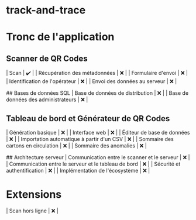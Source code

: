 # track-and-trace

# Tronc de l'application

## Scanner de QR Codes
| Scan | :heavy_check_mark: |
| Récupération des métadonnées | :x: |
| Formulaire d'envoi | :x: |
| Identification de l'opérateur | :x: |
| Envoi des données au serveur | :x: |

## Bases de données SQL
| Base de données de distribution | :x: |
| Base de données des administrateurs | :x: |

## Tableau de bord et Générateur de QR Codes
| Génération basique | :x: |
| Interface web | :x: |
| Éditeur de base de données | :x: |
| Importation automatique à partir d'un CSV | :x: |
| Sommaire des cartons en circulation | :x: |
| Sommaire des anomalies | :x: |

## Architecture serveur
| Communication entre le scanner et le serveur | :x: |
| Communication entre le serveur et le tableau de bord | :x: |
| Sécurité et authentification | :x: |
| Implémentation de l'écosystème | :x: |

# Extensions
| Scan hors ligne | :x: |
